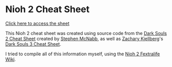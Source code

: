 # Nioh 2 Cheat Sheet

[Click here to access the sheet]()

This Nioh 2 cheat sheet was created using source code from the [Dark Souls 2 Cheat Sheet](https://github.com/smcnabb/dark-souls-2-cheat-sheet/tree/gh-pages) created by [Stephen McNabb](https://github.com/smcnabb), 
as well as [Zachary Kjellberg](https://github.com/ZKjellberg)'s [Dark Souls 3 Cheat Sheet](http://zkjellberg.github.io/dark-souls-3-cheat-sheet/).

I tried to compile all of this information myself, using the [Nioh 2 Fextralife Wiki](https://nioh2.wiki.fextralife.com/Nioh+2+Wiki).

